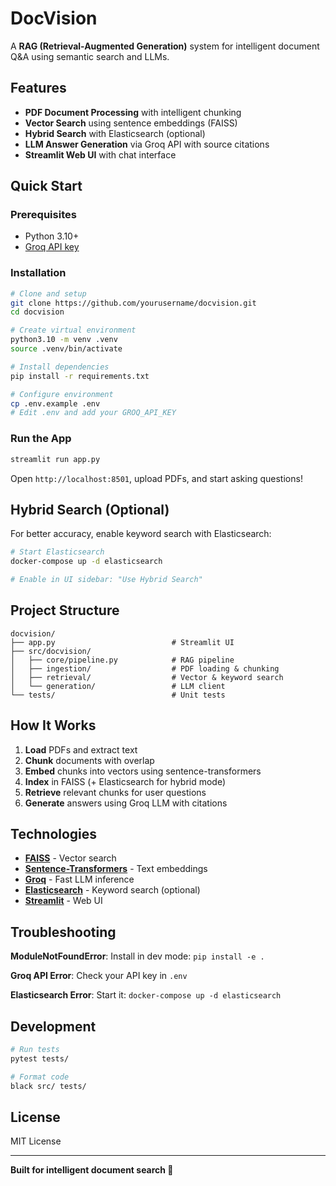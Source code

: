 # DocVision

A **RAG (Retrieval-Augmented Generation)** system for intelligent document Q&A using semantic search and LLMs.

## Features

- **PDF Document Processing** with intelligent chunking
- **Vector Search** using sentence embeddings (FAISS)
- **Hybrid Search** with Elasticsearch (optional)
- **LLM Answer Generation** via Groq API with source citations
- **Streamlit Web UI** with chat interface

## Quick Start

### Prerequisites
- Python 3.10+
- [Groq API key](https://console.groq.com/)

### Installation

```bash
# Clone and setup
git clone https://github.com/yourusername/docvision.git
cd docvision

# Create virtual environment
python3.10 -m venv .venv
source .venv/bin/activate

# Install dependencies
pip install -r requirements.txt

# Configure environment
cp .env.example .env
# Edit .env and add your GROQ_API_KEY
```

### Run the App

```bash
streamlit run app.py
```

Open `http://localhost:8501`, upload PDFs, and start asking questions!

## Hybrid Search (Optional)

For better accuracy, enable keyword search with Elasticsearch:

```bash
# Start Elasticsearch
docker-compose up -d elasticsearch

# Enable in UI sidebar: "Use Hybrid Search"
```

## Project Structure

```
docvision/
├── app.py                          # Streamlit UI
├── src/docvision/
│   ├── core/pipeline.py            # RAG pipeline
│   ├── ingestion/                  # PDF loading & chunking
│   ├── retrieval/                  # Vector & keyword search
│   └── generation/                 # LLM client
└── tests/                          # Unit tests
```

## How It Works

1. **Load** PDFs and extract text
2. **Chunk** documents with overlap
3. **Embed** chunks into vectors using sentence-transformers
4. **Index** in FAISS (+ Elasticsearch for hybrid mode)
5. **Retrieve** relevant chunks for user questions
6. **Generate** answers using Groq LLM with citations

## Technologies

- **[FAISS](https://github.com/facebookresearch/faiss)** - Vector search
- **[Sentence-Transformers](https://www.sbert.net/)** - Text embeddings
- **[Groq](https://groq.com/)** - Fast LLM inference
- **[Elasticsearch](https://www.elastic.co/)** - Keyword search (optional)
- **[Streamlit](https://streamlit.io/)** - Web UI

## Troubleshooting

**ModuleNotFoundError**: Install in dev mode: `pip install -e .`

**Groq API Error**: Check your API key in `.env`

**Elasticsearch Error**: Start it: `docker-compose up -d elasticsearch`

## Development

```bash
# Run tests
pytest tests/

# Format code
black src/ tests/
```

## License

MIT License

---

**Built for intelligent document search 🚀**